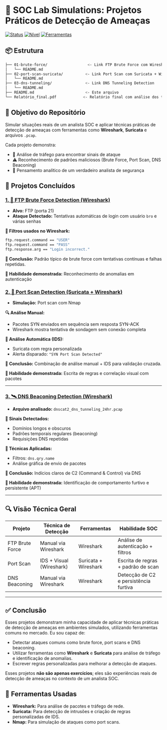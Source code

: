 # 🧪 SOC Lab Simulations: Projetos Práticos de Detecção de Ameaças

[![Status](https://img.shields.io/badge/status-concluído-brightgreen)]()
[![Nível](https://img.shields.io/badge/nível-intermediário-orange)]()
[![Ferramentas](https://img.shields.io/badge/ferramentas-Wireshark%20%7C%20Suricata-purple)]()

## 📦 Estrutura

```bash
├── 01-brute-force/                  <- Link FTP Brute Force com Wireshark
│   └── README.md
├── 02-port-scan-suricata/          <- Link Port Scan com Suricata + Wireshark
│   └── README.md
├── 03-dns-tunneling/               <- Link DNS Tunneling Detection
│   └── README.md
├── README.md                       <- Este arquivo
└── Relatório_final.pdf            <- Relatório final com análise dos três projetos
```

## 🎯 Objetivo do Repositório

Simular situações reais de um analista SOC e aplicar técnicas práticas de detecção de ameaças com ferramentas como **Wireshark**, **Suricata** e arquivos `.pcap`.

Cada projeto demonstra:

- 📡 Análise de tráfego para encontrar sinais de ataque  
- ⚠️ Reconhecimento de padrões maliciosos (Brute Force, Port Scan, DNS Beaconing)  
- 🧠 Pensamento analítico de um verdadeiro analista de segurança

## 📁 Projetos Concluídos

### [1. 🔐 FTP Brute Force Detection (Wireshark)](https://github.com/mari-ww/wireshark-brute-force)

- **Alvo:** FTP (porta 21)  
- **Ataque Detectado:** Tentativas automáticas de login com usuário `bro` e várias senhas  

**🧪 Filtros usados no Wireshark:**
```bash
ftp.request.command == "USER"
ftp.request.command == "PASS"
ftp.response.arg == "Login incorrect."
```
**🧠 Conclusão:**
Padrão típico de brute force com tentativas contínuas e falhas repetidas.

**💪 Habilidade demonstrada:** Reconhecimento de anomalias em autenticação

### [2. 🚨 Port Scan Detection (Suricata + Wireshark)](https://github.com/mari-ww/port-scan-suricata)

- **Simulação:** Port scan com Nmap

**🔍 Análise Manual:**
- Pacotes SYN enviados em sequência sem resposta SYN-ACK
- Wireshark mostra tentativa de sondagem sem conexão completa

**🤖 Análise Automática (IDS):**
- Suricata com regra personalizada
- Alerta disparado: `"SYN Port Scan Detected"`

**🧠 Conclusão:**
Combinação de análise manual + IDS para validação cruzada.

**💪 Habilidade demonstrada:** Escrita de regras e correlação visual com pacotes

---

### [3. 🛰️ DNS Beaconing Detection (Wireshark)](https://github.com/mari-ww/dns-tunneling-detection)

- **Arquivo analisado:** `dnscat2_dns_tunneling_24hr.pcap`

**🧩 Sinais Detectados:**
- Domínios longos e obscuros
- Padrões temporais regulares (beaconing)
- Requisições DNS repetidas

**🔧 Técnicas Aplicadas:**
- Filtros: `dns.qry.name`
- Análise gráfica de envio de pacotes

**🧠 Conclusão:**
Indícios claros de C2 (Command & Control) via DNS

**💪 Habilidade demonstrada:** Identificação de comportamento furtivo e persistente (APT)

---

## 🔍 Visão Técnica Geral

| Projeto            | Técnica de Detecção          | Ferramentas               | Habilidade SOC                               |
|--------------------|------------------------------|---------------------------|-----------------------------------------------|
| FTP Brute Force    | Manual via Wireshark         | Wireshark                 | Análise de autenticação + filtros             |
| Port Scan          | IDS + Visual (Wireshark)     | Suricata + Wireshark      | Escrita de regras + padrão de scan            |
| DNS Beaconing      | Manual via Wireshark         | Wireshark                 | Detecção de C2 e persistência furtiva         |

---

## ✅ Conclusão

Esses projetos demonstram minha capacidade de aplicar técnicas práticas de detecção de ameaças em ambientes simulados, utilizando ferramentas comuns no mercado. Eu sou capaz de:

- Detectar ataques comuns como brute force, port scans e DNS beaconing.
- Utilizar ferramentas como **Wireshark** e **Suricata** para análise de tráfego e identificação de anomalias.
- Escrever regras personalizadas para melhorar a detecção de ataques.

Esses projetos **não são apenas exercícios**; eles são experiências reais de detecção de ameaças no contexto de um analista SOC.

## 🧰 Ferramentas Usadas

- **Wireshark:** Para análise de pacotes e tráfego de rede.
- **Suricata:** Para detecção de intrusões e criação de regras personalizadas de IDS.
- **Nmap:** Para simulação de ataques como port scans.
